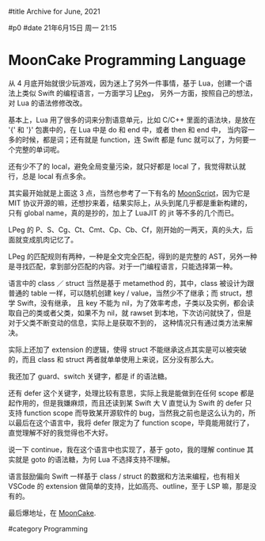 #title Archive for June, 2021

#p0
#date 21年6月15日 周一 21:15

# MoonCake Programming Language

从 4 月底开始就很少玩游戏，因为迷上了另外一件事情，基于 Lua，创建一个语法上类似 Swift 的编程语言，一方面学习 [LPeg](http://www.inf.puc-rio.br/~roberto/lpeg/)，
另外一方面，按照自己的想法，对 Lua 的语法修修改改。

基本上，Lua 用了很多的词来分割语意单元，比如 C/C++ 里面的语法块，是放在 '{' 和 '}' 包裹中的，在 Lua 中是 do 和 end 中，或者 then 和 end 中，
当内容一多的时候，都是词；还有就是 function，连 Swift 都是 func 就可以了，为何要一个完整的单词呢。

还有少不了的 local，避免全局变量污染，就只好都是 local 了，我觉得默认就行，总是 local 有点多余。

其实最开始就是上面这 3 点，当然也参考了一下有名的 [MoonScript](https://moonscript.org/)，因为它是 MIT 协议开源的嘛，还想抄来着，结果实际上，从头到尾几乎都是重新构建的，
只有 global name，真的是抄的，加上了 LuaJIT 的 jit 等不多的几个而已。

LPeg 的 P、S、Cg、Ct、Cmt、Cp、Cb、Cf，刚开始的一两天，真的头大，后面就变成肌肉记忆了。

LPeg 的匹配规则有两种，一种是全文完全匹配，得到的是完整的 AST，另外一种是寻找匹配，拿到部分匹配的内容。对于一门编程语言，只能选择第一种。

语言中的 class ／ struct 当然是基于 metamethod 的，其中，class 被设计为跟普通的 table 一样，可以随机创建 key / value，当然少不了继承；而 struct，想学 Swift，没有继承，
且 key 不能为 nil，为了效率考虑，子类以及实例，都会读取自己的类或者父类，如果不为 nil，就 rawset 到本地，下次访问就快了，但是对于父类不断变动的信息，实际上是获取不到的，
这种情况只有通过类方法来解决。

实际上还加了 extension 的逻辑，使得 struct 不能继承这点其实是可以被突破的，而且 class 和 struct 两者就单单使用上来说，区分没有那么大。

我还加了 guard、switch 关键字，都是 if 的语法糖。

还有 defer 这个关键字，处理比较有意思，实际上我是能做到在任何 scope 都是起作用的，但是我嫌麻烦，而且还读到某 Swift 大 V 直觉认为 Swift 的 defer 只支持 function scope
而导致某开源软件的 bug，当然我之前也是这么认为的，所以最后在这个语言中，我将 defer 限定为了 function scope，毕竟能用就行了，直觉理解不好的我觉得也不大好。

说一下 continue，我在这个语言中也实现了，基于 goto，我的理解 continue 其实就是 goto 的语法糖，为何 Lua 不选择支持不理解。

语言鼓励偏向 Swift 一样基于 class / struct 的数据和方法来编程，也有相关 VSCode 的 extension 做简单的支持，比如高亮、outline，至于 LSP 嘛，那是没有的。

最后爆地址，在 [MoonCake](https://github.com/lalawue/mooncake).

#category Programming